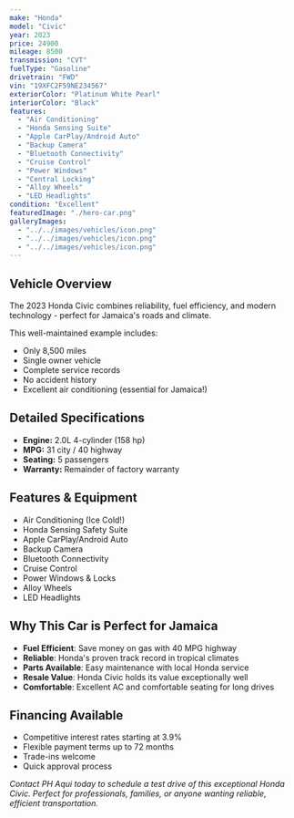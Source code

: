 ```yaml
---
make: "Honda"
model: "Civic"
year: 2023
price: 24900
mileage: 8500
transmission: "CVT"
fuelType: "Gasoline"
drivetrain: "FWD"
vin: "19XFC2F59NE234567"
exteriorColor: "Platinum White Pearl"
interiorColor: "Black"
features:
  - "Air Conditioning"
  - "Honda Sensing Suite"
  - "Apple CarPlay/Android Auto"
  - "Backup Camera"
  - "Bluetooth Connectivity"
  - "Cruise Control"
  - "Power Windows"
  - "Central Locking"
  - "Alloy Wheels"
  - "LED Headlights"
condition: "Excellent"
featuredImage: "./hero-car.png"
galleryImages:
  - "../../images/vehicles/icon.png"
  - "../../images/vehicles/icon.png"
  - "../../images/vehicles/icon.png"
---
```


## Vehicle Overview

The 2023 Honda Civic combines reliability, fuel efficiency, and modern technology - perfect for Jamaica's roads and climate.

This well-maintained example includes:

- Only 8,500 miles
- Single owner vehicle
- Complete service records
- No accident history
- Excellent air conditioning (essential for Jamaica!)

## Detailed Specifications

- **Engine:** 2.0L 4-cylinder (158 hp)
- **MPG:** 31 city / 40 highway
- **Seating:** 5 passengers
- **Warranty:** Remainder of factory warranty

## Features & Equipment

- Air Conditioning (Ice Cold!)
- Honda Sensing Safety Suite
- Apple CarPlay/Android Auto
- Backup Camera
- Bluetooth Connectivity
- Cruise Control
- Power Windows & Locks
- Alloy Wheels
- LED Headlights

## Why This Car is Perfect for Jamaica

- **Fuel Efficient**: Save money on gas with 40 MPG highway
- **Reliable**: Honda's proven track record in tropical climates
- **Parts Available**: Easy maintenance with local Honda service
- **Resale Value**: Honda Civic holds its value exceptionally well
- **Comfortable**: Excellent AC and comfortable seating for long drives

## Financing Available

- Competitive interest rates starting at 3.9%
- Flexible payment terms up to 72 months
- Trade-ins welcome
- Quick approval process

*Contact PH Aqui today to schedule a test drive of this exceptional Honda Civic. Perfect for professionals, families, or anyone wanting reliable, efficient transportation.*